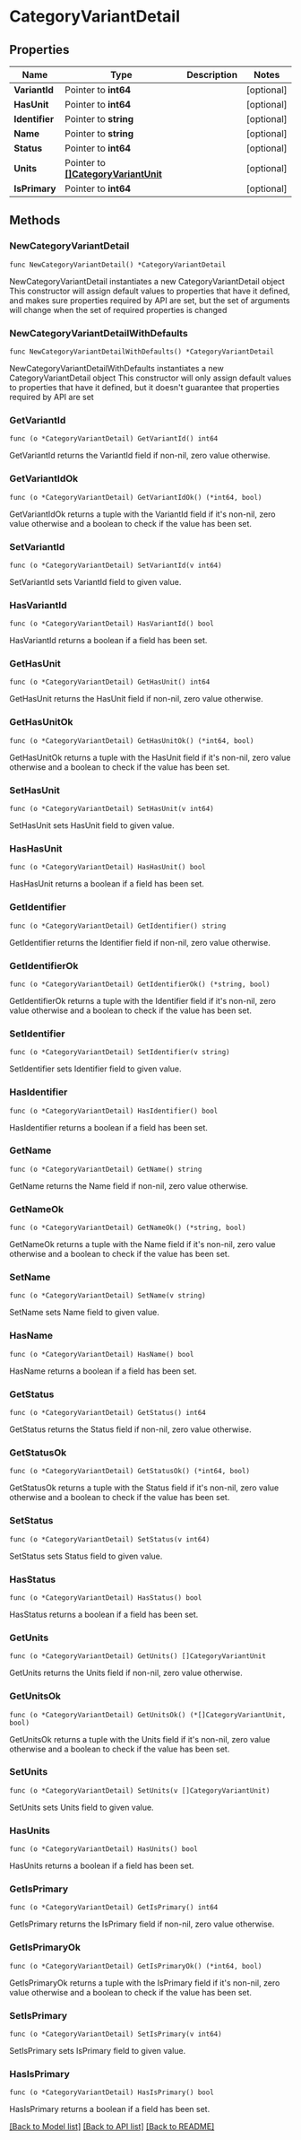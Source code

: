 # CategoryVariantDetail

## Properties

Name | Type | Description | Notes
------------ | ------------- | ------------- | -------------
**VariantId** | Pointer to **int64** |  | [optional] 
**HasUnit** | Pointer to **int64** |  | [optional] 
**Identifier** | Pointer to **string** |  | [optional] 
**Name** | Pointer to **string** |  | [optional] 
**Status** | Pointer to **int64** |  | [optional] 
**Units** | Pointer to [**[]CategoryVariantUnit**](CategoryVariantUnit.md) |  | [optional] 
**IsPrimary** | Pointer to **int64** |  | [optional] 

## Methods

### NewCategoryVariantDetail

`func NewCategoryVariantDetail() *CategoryVariantDetail`

NewCategoryVariantDetail instantiates a new CategoryVariantDetail object
This constructor will assign default values to properties that have it defined,
and makes sure properties required by API are set, but the set of arguments
will change when the set of required properties is changed

### NewCategoryVariantDetailWithDefaults

`func NewCategoryVariantDetailWithDefaults() *CategoryVariantDetail`

NewCategoryVariantDetailWithDefaults instantiates a new CategoryVariantDetail object
This constructor will only assign default values to properties that have it defined,
but it doesn't guarantee that properties required by API are set

### GetVariantId

`func (o *CategoryVariantDetail) GetVariantId() int64`

GetVariantId returns the VariantId field if non-nil, zero value otherwise.

### GetVariantIdOk

`func (o *CategoryVariantDetail) GetVariantIdOk() (*int64, bool)`

GetVariantIdOk returns a tuple with the VariantId field if it's non-nil, zero value otherwise
and a boolean to check if the value has been set.

### SetVariantId

`func (o *CategoryVariantDetail) SetVariantId(v int64)`

SetVariantId sets VariantId field to given value.

### HasVariantId

`func (o *CategoryVariantDetail) HasVariantId() bool`

HasVariantId returns a boolean if a field has been set.

### GetHasUnit

`func (o *CategoryVariantDetail) GetHasUnit() int64`

GetHasUnit returns the HasUnit field if non-nil, zero value otherwise.

### GetHasUnitOk

`func (o *CategoryVariantDetail) GetHasUnitOk() (*int64, bool)`

GetHasUnitOk returns a tuple with the HasUnit field if it's non-nil, zero value otherwise
and a boolean to check if the value has been set.

### SetHasUnit

`func (o *CategoryVariantDetail) SetHasUnit(v int64)`

SetHasUnit sets HasUnit field to given value.

### HasHasUnit

`func (o *CategoryVariantDetail) HasHasUnit() bool`

HasHasUnit returns a boolean if a field has been set.

### GetIdentifier

`func (o *CategoryVariantDetail) GetIdentifier() string`

GetIdentifier returns the Identifier field if non-nil, zero value otherwise.

### GetIdentifierOk

`func (o *CategoryVariantDetail) GetIdentifierOk() (*string, bool)`

GetIdentifierOk returns a tuple with the Identifier field if it's non-nil, zero value otherwise
and a boolean to check if the value has been set.

### SetIdentifier

`func (o *CategoryVariantDetail) SetIdentifier(v string)`

SetIdentifier sets Identifier field to given value.

### HasIdentifier

`func (o *CategoryVariantDetail) HasIdentifier() bool`

HasIdentifier returns a boolean if a field has been set.

### GetName

`func (o *CategoryVariantDetail) GetName() string`

GetName returns the Name field if non-nil, zero value otherwise.

### GetNameOk

`func (o *CategoryVariantDetail) GetNameOk() (*string, bool)`

GetNameOk returns a tuple with the Name field if it's non-nil, zero value otherwise
and a boolean to check if the value has been set.

### SetName

`func (o *CategoryVariantDetail) SetName(v string)`

SetName sets Name field to given value.

### HasName

`func (o *CategoryVariantDetail) HasName() bool`

HasName returns a boolean if a field has been set.

### GetStatus

`func (o *CategoryVariantDetail) GetStatus() int64`

GetStatus returns the Status field if non-nil, zero value otherwise.

### GetStatusOk

`func (o *CategoryVariantDetail) GetStatusOk() (*int64, bool)`

GetStatusOk returns a tuple with the Status field if it's non-nil, zero value otherwise
and a boolean to check if the value has been set.

### SetStatus

`func (o *CategoryVariantDetail) SetStatus(v int64)`

SetStatus sets Status field to given value.

### HasStatus

`func (o *CategoryVariantDetail) HasStatus() bool`

HasStatus returns a boolean if a field has been set.

### GetUnits

`func (o *CategoryVariantDetail) GetUnits() []CategoryVariantUnit`

GetUnits returns the Units field if non-nil, zero value otherwise.

### GetUnitsOk

`func (o *CategoryVariantDetail) GetUnitsOk() (*[]CategoryVariantUnit, bool)`

GetUnitsOk returns a tuple with the Units field if it's non-nil, zero value otherwise
and a boolean to check if the value has been set.

### SetUnits

`func (o *CategoryVariantDetail) SetUnits(v []CategoryVariantUnit)`

SetUnits sets Units field to given value.

### HasUnits

`func (o *CategoryVariantDetail) HasUnits() bool`

HasUnits returns a boolean if a field has been set.

### GetIsPrimary

`func (o *CategoryVariantDetail) GetIsPrimary() int64`

GetIsPrimary returns the IsPrimary field if non-nil, zero value otherwise.

### GetIsPrimaryOk

`func (o *CategoryVariantDetail) GetIsPrimaryOk() (*int64, bool)`

GetIsPrimaryOk returns a tuple with the IsPrimary field if it's non-nil, zero value otherwise
and a boolean to check if the value has been set.

### SetIsPrimary

`func (o *CategoryVariantDetail) SetIsPrimary(v int64)`

SetIsPrimary sets IsPrimary field to given value.

### HasIsPrimary

`func (o *CategoryVariantDetail) HasIsPrimary() bool`

HasIsPrimary returns a boolean if a field has been set.


[[Back to Model list]](../README.md#documentation-for-models) [[Back to API list]](../README.md#documentation-for-api-endpoints) [[Back to README]](../README.md)


